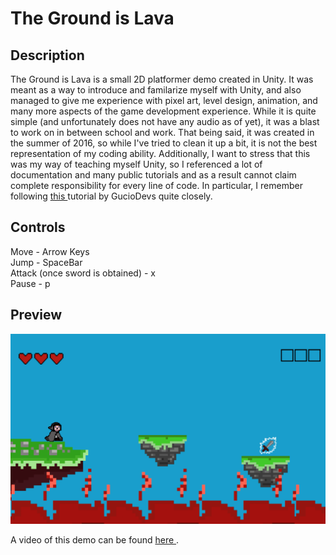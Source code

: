 # The Ground is Lava

<h2> Description </h2>
<p>
	The Ground is Lava is a small 2D platformer demo created in Unity. It was meant as a way to introduce and familarize myself with Unity, and also managed to give me experience with pixel art, level design, animation, and many more aspects of the game development experience. While it is quite simple (and unfortunately does not have any audio as of yet), it was a blast to work on in between school and work. That being said, it was created in the summer of 2016, so while I've tried to clean it up a bit, it is not the best representation of my coding ability. Additionally, I want to stress that this was my way of teaching myself Unity, so I referenced a lot of documentation and many public tutorials and as a result cannot claim complete responsibility for every line of code. In particular, I remember following <a href="https://www.youtube.com/playlist?list=PLq3pyCh4J1B2uSvypNOK_nxYKBt5mMCJt"> this </a> tutorial by GucioDevs quite closely.
</p>
	
<h2> Controls </h2>

<p>
	Move - Arrow Keys
<br>
	Jump - SpaceBar
<br>
	Attack (once sword is obtained) - x
<br>
	Pause - p
</p>

<h2>Preview</h2>

![Image failed to load.](https://github.com/kylietmo/The-Ground-is-Lava/blob/master/preview/picture.png)
<p>
A video of this demo can be found <a href="http://htmlpreview.github.com/?https://github.com/kylietmo/The-Ground-is-Lava/blob/master/preview/video.html"> here </a>.
</p>

